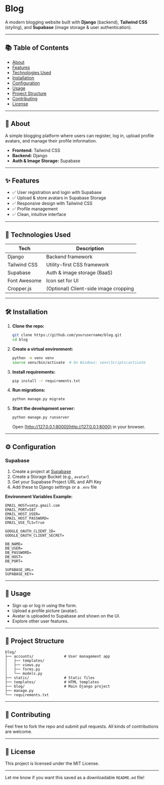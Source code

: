 # Blog

A modern blogging website built with **Django** (backend), **Tailwind CSS** (styling), and **Supabase** (image storage & user authentication).

---

## 📚 Table of Contents

- [About](#-about)
- [Features](#-features)
- [Technologies Used](#-technologies-used)
- [Installation](#-installation)
- [Configuration](#-configuration)
- [Usage](#-usage)
- [Project Structure](#-project-structure)
- [Contributing](#-contributing)
- [License](#-license)

---

## 🧠 About

A simple blogging platform where users can register, log in, upload profile avatars, and manage their profile information.

- **Frontend:** Tailwind CSS
- **Backend:** Django
- **Auth & Image Storage:** Supabase

---

## ✨ Features

- ✅ User registration and login with Supabase
- ✅ Upload & store avatars in Supabase Storage
- ✅ Responsive design with Tailwind CSS
- ✅ Profile management
- ✅ Clean, intuitive interface

---

## 🔧 Technologies Used

| Tech          | Description                           |
|---------------|---------------------------------------|
| Django        | Backend framework                     |
| Tailwind CSS  | Utility-first CSS framework           |
| Supabase      | Auth & image storage (BaaS)           |
| Font Awesome  | Icon set for UI                       |
| Cropper.js    | (Optional) Client-side image cropping |

---

## 🛠 Installation

1. **Clone the repo:**
    ```bash
    git clone https://github.com/yourusername/blog.git
    cd blog
    ```

2. **Create a virtual environment:**
    ```bash
    python -m venv venv
    source venv/bin/activate  # On Windows: venv\Scripts\activate
    ```

3. **Install requirements:**
    ```bash
    pip install -r requirements.txt
    ```

4. **Run migrations:**
    ```bash
    python manage.py migrate
    ```

5. **Start the development server:**
    ```bash
    python manage.py runserver
    ```
    Open [http://127.0.0.1:8000](http://127.0.0.1:8000) in your browser.

---

## ⚙️ Configuration

### Supabase

1. Create a project at [Supabase](https://supabase.com)
2. Create a Storage Bucket (e.g., `avatar`)
3. Get your Supabase Project URL and API Key
4. Add these to Django settings or a `.env` file

**Environment Variables Example:**
```env
EMAIL_HOST=smtp.gmail.com
EMAIL_PORT=587
EMAIL_HOST_USER=
EMAIL_HOST_PASSWORD=
EMAIL_USE_TLS=True

GOOGLE_OAUTH_CLIENT_ID=
GOOGLE_OAUTH_CLIENT_SECRET=

DB_NAME=
DB_USER=
DB_PASSWORD=
DB_HOST=
DB_PORT=

SUPABASE_URL=
SUPABASE_KEY=
```

---

## 🚀 Usage

- Sign up or log in using the form.
- Upload a profile picture (avatar).
- Avatar is uploaded to Supabase and shown on the UI.
- Explore other user features.

---

## 📁 Project Structure

```
blog/
├── accounts/              # User management app
│   ├── templates/
│   ├── views.py
│   ├── forms.py
│   └── models.py
├── static/                # Static files
├── templates/             # HTML templates
├── blog/                  # Main Django project
├── manage.py
└── requirements.txt
```

---

## 🤝 Contributing

Feel free to fork the repo and submit pull requests. All kinds of contributions are welcome.

---

## 📄 License

This project is licensed under the MIT License.

---

Let me know if you want this saved as a downloadable `README.md` file!
